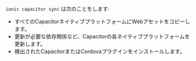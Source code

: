`ionic capacitor sync` は次のことをします:
- すべてのCapacitorネイティブプラットフォームにWebアセットをコピーします。
- 更新が必要な依存関係など、Capacitorの各ネイティブプラットフォームを更新します。
- 検出されたCapacitorまたはCordovaプラグインをインストールします。

